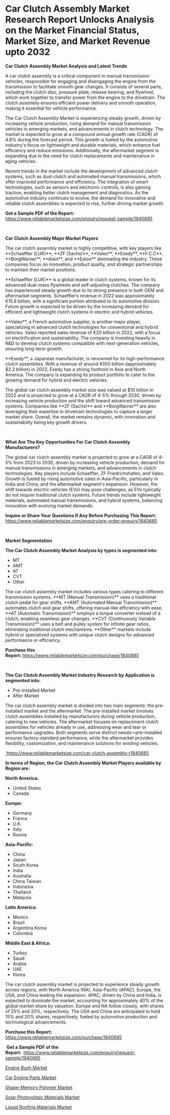 <p><h1>Car Clutch Assembly Market Research Report Unlocks Analysis on the Market Financial Status, Market Size, and Market Revenue upto 2032</h1></p><p><strong>Car Clutch Assembly Market Analysis and Latest Trends</strong></p>
<p><p>A car clutch assembly is a critical component in manual transmission vehicles, responsible for engaging and disengaging the engine from the transmission to facilitate smooth gear changes. It consists of several parts, including the clutch disc, pressure plate, release bearing, and flywheel, which work together to transfer power from the engine to the drivetrain. The clutch assembly ensures efficient power delivery and smooth operation, making it essential for vehicle performance.</p><p>The Car Clutch Assembly Market is experiencing steady growth, driven by increasing vehicle production, rising demand for manual transmission vehicles in emerging markets, and advancements in clutch technology. The market is expected to grow at a compound annual growth rate (CAGR) of 4.8% during the forecast period. This growth is fueled by the automotive industry's focus on lightweight and durable materials, which enhance fuel efficiency and reduce emissions. Additionally, the aftermarket segment is expanding due to the need for clutch replacements and maintenance in aging vehicles.</p><p>Recent trends in the market include the development of advanced clutch systems, such as dual-clutch and automated manual transmissions, which offer improved performance and efficiency. The integration of smart technologies, such as sensors and electronic controls, is also gaining traction, enabling better clutch management and diagnostics. As the automotive industry continues to evolve, the demand for innovative and reliable clutch assemblies is expected to rise, further driving market growth.</p></p>
<p><strong>Get a Sample PDF of the Report:&nbsp;</strong> <a href="https://www.reliablemarketsize.com/enquiry/request-sample/1840685?utm_campaign=1897&utm_medium=2&utm_source=Github&utm_content=ia&utm_term=22012025&utm_id=car-clutch-assembly">https://www.reliablemarketsize.com/enquiry/request-sample/1840685</a></p>
<p>&nbsp;</p>
<p><strong>Car Clutch Assembly Major Market Players</strong></p>
<p><p>The car clutch assembly market is highly competitive, with key players like **Schaeffler (LUK)**, **ZF (Sachs)**, **Valeo**, **Exedy**, **F.C.C**, **BorgWarner**, **Aisin**, and **Eaton** dominating the industry. These companies focus on innovation, product quality, and strategic partnerships to maintain their market positions.</p><p>**Schaeffler (LUK)** is a global leader in clutch systems, known for its advanced dual-mass flywheels and self-adjusting clutches. The company has experienced steady growth due to its strong presence in both OEM and aftermarket segments. Schaeffler’s revenue in 2022 was approximately €15.8 billion, with a significant portion attributed to its automotive division. Future growth is expected to be driven by the increasing demand for efficient and lightweight clutch systems in electric and hybrid vehicles.</p><p>**Valeo**, a French automotive supplier, is another major player, specializing in advanced clutch technologies for conventional and hybrid vehicles. Valeo reported sales revenue of €20 billion in 2022, with a focus on electrification and sustainability. The company is investing heavily in R&D to develop clutch systems compatible with next-generation vehicles, ensuring long-term growth.</p><p>**Exedy**, a Japanese manufacturer, is renowned for its high-performance clutch assemblies. With a revenue of around ¥300 billion (approximately $2.2 billion) in 2022, Exedy has a strong foothold in Asia and North America. The company is expanding its product portfolio to cater to the growing demand for hybrid and electric vehicles.</p><p>The global car clutch assembly market size was valued at $10 billion in 2022 and is projected to grow at a CAGR of 4-5% through 2030, driven by increasing vehicle production and the shift toward advanced transmission systems. Companies like **ZF (Sachs)** and **BorgWarner** are also leveraging their expertise in drivetrain technologies to capture a larger market share. Overall, the market remains dynamic, with innovation and sustainability being key growth drivers.</p></p>
<p>&nbsp;</p>
<p><strong>What Are The Key Opportunities For Car Clutch Assembly Manufacturers?</strong></p>
<p><p>The global car clutch assembly market is projected to grow at a CAGR of 4-5% from 2023 to 2030, driven by increasing vehicle production, demand for manual transmissions in emerging markets, and advancements in clutch technologies. Key players include Schaeffler, ZF Friedrichshafen, and Valeo. Growth is fueled by rising automotive sales in Asia-Pacific, particularly in India and China, and the aftermarket segment's expansion. However, the shift towards electric vehicles (EVs) may pose challenges, as EVs typically do not require traditional clutch systems. Future trends include lightweight materials, automated manual transmissions, and hybrid systems, balancing innovation with evolving market demands.</p></p>
<p><strong>Inquire or Share Your Questions If Any Before Purchasing This Report:</strong> <a href="https://www.reliablemarketsize.com/enquiry/pre-order-enquiry/1840685?utm_campaign=1897&utm_medium=2&utm_source=Github&utm_content=ia&utm_term=22012025&utm_id=car-clutch-assembly">https://www.reliablemarketsize.com/enquiry/pre-order-enquiry/1840685</a></p>
<p>&nbsp;</p>
<p><strong>Market Segmentation</strong></p>
<p><strong>The Car Clutch Assembly Market Analysis by types is segmented into:</strong></p>
<p><ul><li>MT</li><li>AMT</li><li>AT</li><li>CVT</li><li>Other</li></ul></p>
<p><p>The car clutch assembly market includes various types catering to different transmission systems. **MT (Manual Transmission)** uses a traditional clutch pedal for gear shifts. **AMT (Automated Manual Transmission)** automates clutch and gear shifts, offering manual-like efficiency with ease. **AT (Automatic Transmission)** employs a torque converter instead of a clutch, enabling seamless gear changes. **CVT (Continuously Variable Transmission)** uses a belt and pulley system for infinite gear ratios, eliminating traditional clutch mechanisms. **Other** markets include hybrid or specialized systems with unique clutch designs for advanced performance or efficiency.</p></p>
<p><strong>Purchase this Report:&nbsp;</strong><a href="https://www.reliablemarketsize.com/purchase/1840685?utm_campaign=1897&utm_medium=2&utm_source=Github&utm_content=ia&utm_term=22012025&utm_id=car-clutch-assembly">https://www.reliablemarketsize.com/purchase/1840685</a></p>
<p>&nbsp;</p>
<p><strong>The Car Clutch Assembly Market Industry Research by Application is segmented into:</strong></p>
<p><ul><li>Pre-installed Market</li><li>After Market</li></ul></p>
<p><p>The car clutch assembly market is divided into two main segments: the pre-installed market and the aftermarket. The pre-installed market involves clutch assemblies installed by manufacturers during vehicle production, catering to new vehicles. The aftermarket focuses on replacement clutch assemblies for vehicles already in use, addressing wear and tear or performance upgrades. Both segments serve distinct needs—pre-installed ensures factory-standard performance, while the aftermarket provides flexibility, customization, and maintenance solutions for existing vehicles.</p></p>
<p><a href="https://www.reliablemarketsize.com/car-clutch-assembly-r1840685?utm_campaign=1897&utm_medium=2&utm_source=Github&utm_content=ia&utm_term=22012025&utm_id=car-clutch-assembly">&nbsp;https://www.reliablemarketsize.com/car-clutch-assembly-r1840685</a></p>
<p><strong>In terms of Region, the Car Clutch Assembly Market Players available by Region are:</strong></p>
<p>
    <p> <strong> North America: </strong>
        <ul>
            <li>United States</li>
            <li>Canada</li>
        </ul>
        </p> 
    <p> <strong> Europe: </strong>
        <ul>
            <li>Germany</li>
            <li>France</li>
            <li>U.K.</li>
            <li>Italy</li>
            <li>Russia</li>
        </ul>
        </p> 
    <p> <strong> Asia-Pacific: </strong>
        <ul>
            <li>China</li>
            <li>Japan</li>
            <li>South Korea</li>
            <li>India</li>
            <li>Australia</li>
            <li>China Taiwan</li>
            <li>Indonesia</li>
            <li>Thailand</li>
            <li>Malaysia</li>
        </ul>
        </p> 
    <p> <strong> Latin America: </strong>
        <ul>
            <li>Mexico</li>
            <li>Brazil</li>
            <li>Argentina Korea</li>
            <li>Colombia</li>
        </ul>
        </p> 
    <p> <strong> Middle East & Africa: </strong>
        <ul>
            <li>Turkey</li>
            <li>Saudi</li>
            <li>Arabia</li>
            <li>UAE</li>
            <li>Korea</li>
        </ul>
    </p>
    </p>
<p><p>The car clutch assembly market is projected to experience steady growth across regions, with North America (NA), Asia-Pacific (APAC), Europe, the USA, and China leading the expansion. APAC, driven by China and India, is expected to dominate the market, accounting for approximately 40% of the global market share by valuation. Europe and NA follow closely, with shares of 25% and 20%, respectively. The USA and China are anticipated to hold 15% and 20% shares, respectively, fueled by automotive production and technological advancements.</p></p>
<p><strong>Purchase this Report: </strong><a href="https://www.reliablemarketsize.com/purchase/1840685?utm_campaign=1897&utm_medium=2&utm_source=Github&utm_content=ia&utm_term=22012025&utm_id=car-clutch-assembly">https://www.reliablemarketsize.com/purchase/1840685</a></p>
<p>&nbsp;<strong>Get a Sample PDF of the Report:&nbsp;&nbsp;</strong><a href="https://www.reliablemarketsize.com/enquiry/request-sample/1840685?utm_campaign=1897&utm_medium=2&utm_source=Github&utm_content=ia&utm_term=22012025&utm_id=car-clutch-assembly">https://www.reliablemarketsize.com/enquiry/request-sample/1840685</a></p>
<p><strong></strong></p>
<p><p><a href="https://github.com/triattwood9919/Market-Research-Report-List-1/blob/main/engine-bush-market.md?utm_campaign=1897&utm_medium=2&utm_source=Github&utm_content=ia&utm_term=22012025&utm_id=car-clutch-assembly">Engine Bush Market</a></p><p><a href="https://github.com/stillsfloria19981/Market-Research-Report-List-1/blob/main/car-engine-parts-market.md?utm_campaign=1897&utm_medium=2&utm_source=Github&utm_content=ia&utm_term=22012025&utm_id=car-clutch-assembly">Car Engine Parts Market</a></p><p><a href="https://www.linkedin.com/pulse/comprehensive-shape-memory-polymer-market-report-regional-i1qnc?utm_campaign=1897&utm_medium=2&utm_source=Github&utm_content=ia&utm_term=22012025&utm_id=car-clutch-assembly">Shape-Memory Polymer Market</a></p><p><a href="https://www.linkedin.com/pulse/solar-photovoltaic-materials-market-analysis-trends-az6lc?utm_campaign=1897&utm_medium=2&utm_source=Github&utm_content=ia&utm_term=22012025&utm_id=car-clutch-assembly">Solar Photovoltaic Materials Market</a></p><p><a href="https://www.linkedin.com/pulse/analyzing-projected-cagr-117-liquid-roofing-materials-market-iylff?utm_campaign=1897&utm_medium=2&utm_source=Github&utm_content=ia&utm_term=22012025&utm_id=car-clutch-assembly">Liquid Roofing Materials Market</a></p></p>